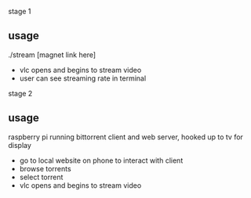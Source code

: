 
stage 1

usage
--
./stream [magnet link here]
- vlc opens and begins to stream video
- user can see streaming rate in terminal


stage 2

usage
--
raspberry pi running bittorrent client and web server, hooked up to tv for display
- go to local website on phone to interact with client
- browse torrents
- select torrent
- vlc opens and begins to stream video

